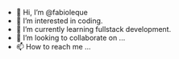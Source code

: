 - 👋 Hi, I’m @fabioleque
- 👀 I’m interested in coding.
- 🌱 I’m currently learning fullstack development.
- 💞️ I’m looking to collaborate on ...
- 📫 How to reach me ...

<!---
fabioleque/fabioleque is a ✨ special ✨ repository because its `README.md` (this file) appears on your GitHub profile.
You can click the Preview link to take a look at your changes.
--->
